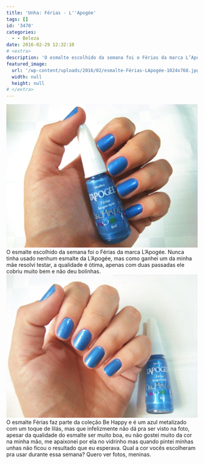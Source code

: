 ```yaml
---
title: 'Unha: Férias - L''Apogée'
tags: []
id: '3470'
categories:
  - - Beleza
date: 2016-02-29 12:32:10
# <extra>
description: 'O esmalte escolhido da semana foi o Férias da marca L’Apogée. Nunca tinha usado nenhum esmalte da L’Apogée, mas como ganhei um da minha mãe resolvi testar, a qualidade é ótima, apenas com duas passadas ele cobriu muito bem e não deu bolinhas. O esmalte Férias faz parte da coleção Be Happy e é um azul metalizado com um toque de lilás, mas que infelizmente não dá pra ser visto na foto, apesar da qualidade do esmalte ser muito boa, eu não gostei muito da cor na minha mão, me apaixonei por ela no vidrinho mas quando pintei minhas unhas não ficou o resultado que eu esperava. Qual a cor vocês escolheram pra usar durante essa semana? Quero ver fotos, meninas.'
featured_image: 
  url: '/wp-content/uploads/2016/02/esmalte-Férias-LApogée-1024x768.jpg'
  width: null
  height: null
# </extra>
---
```


[![coleção be happy - l'apogée - esmalte férias ](/wp-content/uploads/2016/02/esmalte-Férias-LApogée-1024x768.jpg)](/wp-content/uploads/2016/02/esmalte-Férias-LApogée.jpg) O esmalte escolhido da semana foi o Férias da marca L’Apogée. Nunca tinha usado nenhum esmalte da L’Apogée, mas como ganhei um da minha mãe resolvi testar, a qualidade é ótima, apenas com duas passadas ele cobriu muito bem e não deu bolinhas. [![esmalte azul - esmalte férias L'Apogée ](/wp-content/uploads/2016/02/LApogée-esmalte-férias-1024x768.jpg)](/wp-content/uploads/2016/02/LApogée-esmalte-férias.jpg) O esmalte Férias faz parte da coleção Be Happy e é um azul metalizado com um toque de lilás, mas que infelizmente não dá pra ser visto na foto, apesar da qualidade do esmalte ser muito boa, eu não gostei muito da cor na minha mão, me apaixonei por ela no vidrinho mas quando pintei minhas unhas não ficou o resultado que eu esperava. Qual a cor vocês escolheram pra usar durante essa semana? Quero ver fotos, meninas.
